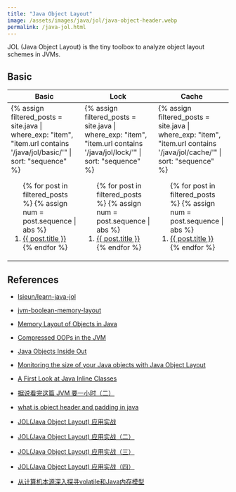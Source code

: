```yaml
---
title: "Java Object Layout"
image: /assets/images/java/jol/java-object-header.webp
permalink: /java-jol.html
---
```


JOL (Java Object Layout) is the tiny toolbox to analyze object layout schemes in JVMs.

## Basic

<table>
    <thead>
    <tr>
        <th>Basic</th>
        <th>Lock</th>
        <th>Cache</th>
    </tr>
    </thead>
    <tbody>
    <tr>
        <td>
{%
assign filtered_posts = site.java |
where_exp: "item", "item.url contains '/java/jol/basic/'" |
sort: "sequence"
%}
<ol>
    {% for post in filtered_posts %}
    {% assign num = post.sequence | abs %}
    <li>
        <a href="{{ post.url }}">{{ post.title }}</a>
    </li>
    {% endfor %}
</ol>
        </td>
        <td>
{%
assign filtered_posts = site.java |
where_exp: "item", "item.url contains '/java/jol/lock/'" |
sort: "sequence"
%}
<ol>
    {% for post in filtered_posts %}
    {% assign num = post.sequence | abs %}
    <li>
        <a href="{{ post.url }}">{{ post.title }}</a>
    </li>
    {% endfor %}
</ol>
        </td>
        <td>
{%
assign filtered_posts = site.java |
where_exp: "item", "item.url contains '/java/jol/cache/'" |
sort: "sequence"
%}
<ol>
    {% for post in filtered_posts %}
    {% assign num = post.sequence | abs %}
    <li>
        <a href="{{ post.url }}">{{ post.title }}</a>
    </li>
    {% endfor %}
</ol>
        </td>
    </tr>
    </tbody>
</table>


## References

- [lsieun/learn-java-jol](https://github.com/lsieun/learn-java-jol)

- [jvm-boolean-memory-layout](https://www.baeldung.com/jvm-boolean-memory-layout)
- [Memory Layout of Objects in Java](https://www.baeldung.com/java-memory-layout)
- [Compressed OOPs in the JVM](https://www.baeldung.com/jvm-compressed-oops)
- [Java Objects Inside Out](https://shipilev.net/jvm/objects-inside-out/)
- [Monitoring the size of your Java objects with Java Object Layout](https://www.mastertheboss.com/jbossas/monitoring/monitoring-the-size-of-your-java-objects-with-java-object-layout/)
- [A First Look at Java Inline Classes](https://www.infoq.com/articles/inline-classes-java/)
- [据说看完这篇 JVM 要一小时（二）](https://developer.aliyun.com/article/888349)
- [what is object header and padding in java](https://stackoverflow.com/questions/30787814/what-is-object-header-and-padding-in-java)


- [JOL(Java Object Layout) 应用实战](https://zhuanlan.zhihu.com/p/368323278)
- [JOL(Java Object Layout) 应用实战（二）](https://zhuanlan.zhihu.com/p/368505776)
- [JOL(Java Object Layout) 应用实战（三）](https://zhuanlan.zhihu.com/p/368810595)
- [JOL(Java Object Layout) 应用实战（四）](https://zhuanlan.zhihu.com/p/385594273)

- [从计算机本源深入探寻volatile和Java内存模型](https://mp.weixin.qq.com/s?__biz=Mzg3ODgyNDgwNg==&mid=2247486127&idx=1&sn=29d6079f6f26bd82633ec611feb3da85&chksm=cf0c96a6f87b1fb006e2f108879a0066aeb14e4bf5a4a9e2a83057a084dd2dfa2c257a813399&token=302443384&lang=zh_CN#rd)

